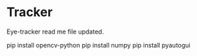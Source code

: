 # Tracker
Eye-tracker read me file updated.

pip install opencv-python
pip install numpy
pip install pyautogui
